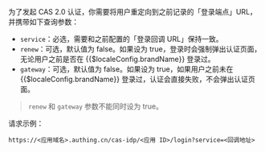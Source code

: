 <IntegrationDetailCard title="发起 CAS 2.0 认证">

为了发起 CAS 2.0 认证，你需要将用户重定向到之前记录的「登录端点」URL，并携带如下查询参数：

- `service`：必选，需要和之前配置的「登录回调 URL」保持一致。
- `renew`：可选，默认值为 false。如果设为 true，登录时会强制弹出认证页面，无论用户之前是否在 {{$localeConfig.brandName}} 登录过。
- `gateway`：可选，默认值为 false。如果设为 true，如果用户之前未在 {{$localeConfig.brandName}} 登录过，认证会直接失败，不会弹出认证页面。

> `renew` 和 `gateway` 参数不能同时设为 true。

请求示例：

```
https://<应用域名>.authing.cn/cas-idp/<应用 ID>/login?service=<回调地址>
```

</IntegrationDetailCard>
